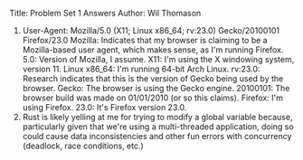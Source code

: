 Title: Problem Set 1 Answers
Author: Wil Thomason

1. User-Agent: Mozilla/5.0 (X11; Linux x86_64; rv:23.0) Gecko/20100101 Firefox/23.0
	Mozilla: Indicates that my browser is claiming to be a Mozilla-based user agent, which makes sense, as I'm running Firefox.
	5.0: Version of Mozilla, I assume.
	X11: I'm using the X windowing system, version 11.
	Linux x86_64: I'm running 64-bit Arch Linux.
	rv:23.0: Research indicates that this is the version of Gecko being used by the browser.
	Gecko: The browser is using the Gecko engine.
	20100101: The browser build was made on 01/01/2010 (or so this claims).
	Firefox: I'm using Firefox.
	23.0: It's Firefox version 23.0.
2. Rust is likely yelling at me for trying to modify a global variable because, particularly given that we're using a multi-threaded application, doing so could cause data inconsistencies and other fun errors with concurrency (deadlock, race conditions, etc.)
